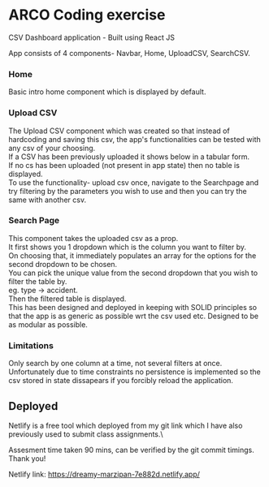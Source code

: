 # ARCO Coding exercise

CSV Dashboard application - Built using React JS

App consists of 4 components- Navbar, Home, UploadCSV, SearchCSV.

### Home
Basic intro home component which is displayed by default.

### Upload CSV
The Upload CSV component which was created so that instead of hardcoding and saving this csv, the app's functionalities can be tested with any csv of your choosing.\
If a CSV has been previously uploaded it shows below in a tabular form.\
If no cs has been uploaded (not present in app state) then no table is displayed.\
To use the functionality- upload csv once, navigate to the Searchpage and try filtering by the parameters you wish to use and then you can try the same with another csv.

### Search Page
This component takes the uploaded csv as a prop.\
It first shows you 1 dropdown which is the column you want to filter by.\
On choosing that, it immediately populates an array for the options for the second dropdown to be chosen.\
You can pick the unique value from the second dropdown that you wish to filter the table by.\
eg. type -> accident.\
Then the filtered table is displayed.\
This has been designed and deployed in keeping with SOLID principles so that the app is as generic as possible wrt the csv used etc. Designed to be as modular as possible.

### Limitations

Only search by one column at a time, not several filters at once.\
Unfortunately due to time constraints no persistence is implemented so the csv stored in state dissapears if you forcibly reload the application.

## Deployed

Netlify is a free tool which deployed from my git link which I have also previously used to submit class assignments.\

Assesment time taken 90 mins, can be verified by the git commit timings.\
Thank you! 

Netlify link: https://dreamy-marzipan-7e882d.netlify.app/
